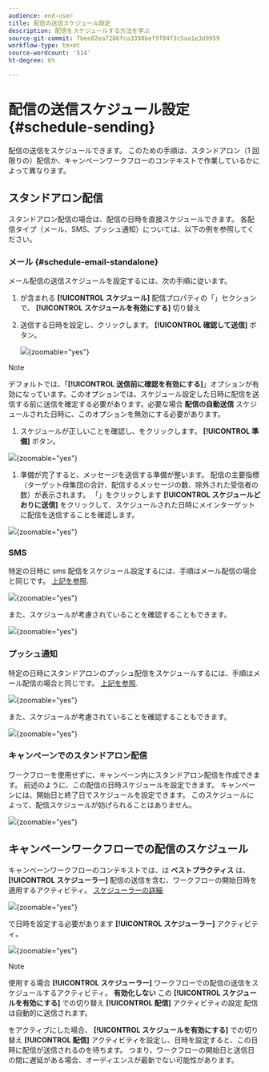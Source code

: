 ```yaml
---
audience: end-user
title: 配信の送信スケジュール設定
description: 配信をスケジュールする方法を学ぶ
source-git-commit: 7bee82ea7286fca3398bef9f84f3c5aa1e3d9959
workflow-type: tm+mt
source-wordcount: '514'
ht-degree: 6%

---
```


# 配信の送信スケジュール設定 {#schedule-sending}

配信の送信をスケジュールできます。 このための手順は、スタンドアロン（1 回限りの）配信か、キャンペーンワークフローのコンテキストで作業しているかによって異なります。

## スタンドアロン配信

スタンドアロン配信の場合は、配信の日時を直接スケジュールできます。
各配信タイプ（メール、SMS、プッシュ通知）については、以下の例を参照してください。

### メール {#schedule-email-standalone}

メール配信の送信スケジュールを設定するには、次の手順に従います。

1. が含まれる **[!UICONTROL スケジュール]** 配信プロパティの「」セクションで、 **[!UICONTROL スケジュールを有効にする]** 切り替え

1. 送信する日時を設定し、クリックします。 **[!UICONTROL 確認して送信]** ボタン。

   ![](assets/schedule-email-standalone.png){zoomable="yes"}

>[!NOTE]
>
>デフォルトでは、「**[!UICONTROL 送信前に確認を有効にする]**」オプションが有効になっています。このオプションでは、スケジュール設定した日時に配信を送信する前に送信を確定する必要があります。必要な場合 **配信の自動送信** スケジュールされた日時に、このオプションを無効にする必要があります。
>

1. スケジュールが正しいことを確認し、をクリックします。 **[!UICONTROL 準備]** ボタン。

![](assets/schedule-email-standalone-prepare.png){zoomable="yes"}

1. 準備が完了すると、メッセージを送信する準備が整います。 配信の主要指標（ターゲット母集団の合計、配信するメッセージの数、除外された受信者の数）が表示されます。 「」をクリックします **[!UICONTROL スケジュールどおりに送信]** をクリックして、スケジュールされた日時にメインターゲットに配信を送信することを確認します。

![](assets/schedule-email-standalone-send.png){zoomable="yes"}


### SMS

特定の日時に sms 配信をスケジュール設定するには、手順はメール配信の場合と同じです。 [上記を参照](#schedule-email-standalone).

![](assets/schedule-sms-standalone.png){zoomable="yes"}

また、スケジュールが考慮されていることを確認することもできます。

![](assets/schedule-sms-standalone-prepare.png){zoomable="yes"}

### プッシュ通知

特定の日時にスタンドアロンのプッシュ配信をスケジュールするには、手順はメール配信の場合と同じです。 [上記を参照](#schedule-email-standalone).

![](assets/schedule-push-standalone.png){zoomable="yes"}

また、スケジュールが考慮されていることを確認することもできます。

![](assets/schedule-push-standalone-prepare.png){zoomable="yes"}

### キャンペーンでのスタンドアロン配信

ワークフローを使用せずに、キャンペーン内にスタンドアロン配信を作成できます。 前述のように、この配信の日時スケジュールを設定できます。
キャンペーンには、開始日と終了日でスケジュールを設定できます。 このスケジュールによって、配信スケジュールが妨げられることはありません。

![](assets/schedule-delivery-standalone.png){zoomable="yes"}

## キャンペーンワークフローでの配信のスケジュール

キャンペーンワークフローのコンテキストでは、は **ベストプラクティス** は、 **[!UICONTROL スケジューラー]** 配信の送信を含む、ワークフローの開始日時を適用するアクティビティ。 [スケジューラーの詳細](../workflows/activities/scheduler.md)

![](assets/schedule-workflow.png){zoomable="yes"}


で日時を設定する必要があります **[!UICONTROL スケジューラー]** アクティビティ。

![](assets/schedule-workflow-scheduler.png){zoomable="yes"}


>[!NOTE]
>
>使用する場合 **[!UICONTROL スケジューラー]** ワークフローでの配信の送信をスケジュールするアクティビティ。 **有効化しない** この **[!UICONTROL スケジュールを有効にする]** での切り替え **[!UICONTROL 配信]** アクティビティの設定 配信は自動的に送信されます。
>

をアクティブにした場合、 **[!UICONTROL スケジュールを有効にする]** での切り替え **[!UICONTROL 配信]** アクティビティを設定し、日時を設定すると、この日時に配信が送信されるのを待ちます。 つまり、ワークフローの開始日と送信日の間に遅延がある場合、オーディエンスが最新でない可能性があります。


